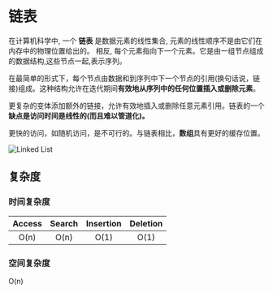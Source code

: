 # 链表

在计算机科学中, 一个 **链表** 是数据元素的线性集合, 元素的线性顺序不是由它们在内存中的物理位置给出的。 相反, 每个元素指向下一个元素。它是由一组节点组成的数据结构,这些节点一起,表示序列。

在最简单的形式下，每个节点由数据和到序列中下一个节点的引用(换句话说，链接)组成。这种结构允许在迭代期间**有效地从序列中的任何位置插入或删除元素**。

更复杂的变体添加额外的链接，允许有效地插入或删除任意元素引用。链表的一个**缺点是访问时间是线性的(而且难以管道化)。**

更快的访问，如随机访问，是不可行的。与链表相比，**数组**具有更好的缓存位置。

![Linked List](https://upload.wikimedia.org/wikipedia/commons/6/6d/Singly-linked-list.svg)

## 复杂度

### 时间复杂度

| Access    | Search    | Insertion | Deletion  |
| :-------: | :-------: | :-------: | :-------: |
| O(n)      | O(n)      | O(1)      | O(1)      |

### 空间复杂度

O(n)